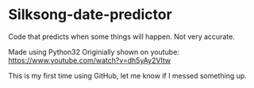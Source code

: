 # Silksong-date-predictor
Code that predicts when some things will happen. Not very accurate.

Made using Python32
Originially shown on youtube: https://www.youtube.com/watch?v=dh5yAy2VItw

This is my first time using GitHub, let me know if I messed something up.
